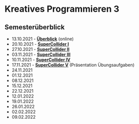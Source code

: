 # Kreatives Programmieren 3

## Semesterüberblick

* 13.10.2021 - **[Überblick](01)** (online)
* 20.10.2021 - **[SuperCollider I](02)**
* 27.10.2021 - **[SuperCollider II](03)**
* 03.11.2021 - **[SuperCollider III](04)**
* 10.11.2021 - **[SuperCollider IV](05)** 
* 17.11.2021 - **[SuperCollider V](06)** (Präsentation Übungsaufgaben)
* 24.11.2021
* 01.12.2021
* 08.12.2021
* 15.12.2021
* 22.12.2021
* 12.01.2022
* 19.01.2022
* 26.01.2022
* 02.02.2022
* 09.02.2022